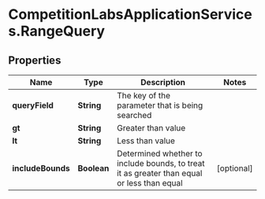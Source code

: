 # CompetitionLabsApplicationServices.RangeQuery

## Properties

Name | Type | Description | Notes
------------ | ------------- | ------------- | -------------
**queryField** | **String** | The key of the parameter that is being searched | 
**gt** | **String** | Greater than value | 
**lt** | **String** | Less than value | 
**includeBounds** | **Boolean** | Determined whether to include bounds, to treat it as greater than equal or less than equal | [optional] 


